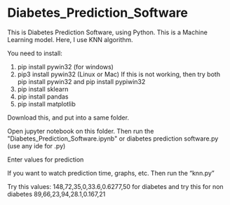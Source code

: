 # Diabetes_Prediction_Software
This is Diabetes Prediction Software, using Python. This is a Machine Learning model. Here, I use KNN algorithm.

You need to install:
1.	pip install pywin32 (for windows)
2.	pip3 install pywin32 (Linux or Mac)
If this is not working, then try both pip install pywin32 and pip install pypiwin32
3.	pip install sklearn
4.  pip install pandas
5.  pip install matplotlib

Download this, and put into a same folder.

Open jupyter notebook on this folder.
Then run the "Diabetes_Prediction_Software.ipynb" or diabetes prediction software.py (use any ide for .py)

Enter values for prediction

If you want to watch prediction time, graphs, etc. Then run the “knn.py”

Try this values:
148,72,35,0,33.6,0.6277,50 for diabetes
and try this for non diabetes
89,66,23,94,28.1,0.167,21
